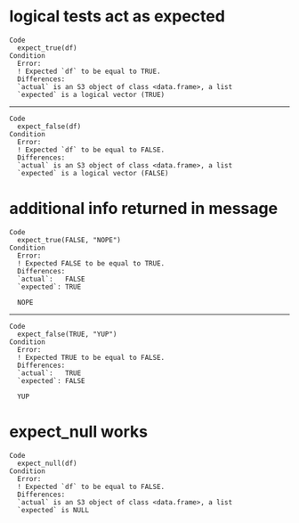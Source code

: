 # logical tests act as expected

    Code
      expect_true(df)
    Condition
      Error:
      ! Expected `df` to be equal to TRUE.
      Differences:
      `actual` is an S3 object of class <data.frame>, a list
      `expected` is a logical vector (TRUE)

---

    Code
      expect_false(df)
    Condition
      Error:
      ! Expected `df` to be equal to FALSE.
      Differences:
      `actual` is an S3 object of class <data.frame>, a list
      `expected` is a logical vector (FALSE)

# additional info returned in message

    Code
      expect_true(FALSE, "NOPE")
    Condition
      Error:
      ! Expected FALSE to be equal to TRUE.
      Differences:
      `actual`:   FALSE
      `expected`: TRUE 
      
      NOPE

---

    Code
      expect_false(TRUE, "YUP")
    Condition
      Error:
      ! Expected TRUE to be equal to FALSE.
      Differences:
      `actual`:   TRUE 
      `expected`: FALSE
      
      YUP

# expect_null works

    Code
      expect_null(df)
    Condition
      Error:
      ! Expected `df` to be equal to FALSE.
      Differences:
      `actual` is an S3 object of class <data.frame>, a list
      `expected` is NULL

